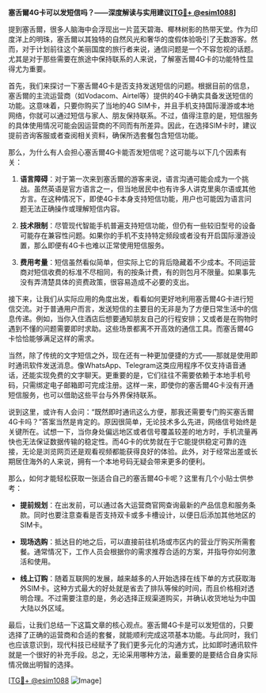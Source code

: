 **塞舌爾4G卡可以发短信吗？——深度解读与实用建议[[TG💪+ @esim1088](https://t.me/s/esim1088)]**

提到塞舌爾，很多人脑海中会浮现出一片蓝天碧海、椰林树影的热带天堂。作为印度洋上的明珠，塞舌爾以其独特的自然风光和奢华的度假体验吸引了无数游客。然而，对于计划前往这个美丽国度的旅行者来说，通信问题是一个不容忽视的话题。尤其是对于那些需要在旅途中保持联系的人来说，了解塞舌爾4G卡的功能特性显得尤为重要。

首先，我们来探讨一下塞舌爾4G卡是否支持发送短信的问题。根据目前的信息，塞舌爾的主流运营商（如Vodacom、Airtel等）提供的4G卡确实具备发送短信的功能。这意味着，只要你购买了当地的4G SIM卡，并且手机支持国际漫游或本地网络，你就可以通过短信与家人、朋友保持联系。不过，值得注意的是，短信服务的具体使用情况可能会因运营商的不同而有所差异。因此，在选择SIM卡时，建议提前咨询客服或者查阅相关资料，确保所选套餐包含短信功能。

那么，为什么有人会担心塞舌爾4G卡能否发短信呢？这可能与以下几个因素有关：

1. **语言障碍**：对于第一次来到塞舌爾的游客来说，语言沟通可能会成为一个挑战。虽然英语是官方语言之一，但当地居民中也有许多人讲克里奥尔语或其他方言。在这种情况下，即使4G卡本身支持短信功能，用户也可能因为语言问题无法正确操作或理解短信内容。
   
2. **技术限制**：尽管现代智能手机普遍支持短信功能，但仍有一些较旧型号的设备可能存在兼容性问题。如果你的手机不支持特定频段或者没有开启国际漫游设置，那么即便有4G卡也难以正常使用短信服务。

3. **费用考量**：短信虽然看似简单，但实际上它的背后隐藏着不少成本。不同运营商对短信收费的标准不尽相同，有的按条计费，有的则包月不限量。如果事先没有弄清楚具体的资费政策，很容易造成不必要的支出。

接下来，让我们从实际应用的角度出发，看看如何更好地利用塞舌爾4G卡进行短信交流。对于普通用户而言，发送短信的主要目的无非是为了方便日常生活中的信息传递。例如，当你入住酒店后想要通知朋友自己的行程安排；又或者是在购物时遇到不懂的问题需要即时求助。这些场景都离不开高效的通信工具。而塞舌爾4G卡恰恰能够满足这样的需求。

当然，除了传统的文字短信之外，现在还有一种更加便捷的方式——那就是使用即时通讯软件发送消息。像WhatsApp、Telegram这类应用程序不仅支持语音通话，还能实现免费的文字聊天。更重要的是，它们往往不需要依赖于本地手机号码，只需绑定电子邮箱即可完成注册。这样一来，即使你的塞舌爾4G卡没有开通短信服务，也可以借助这些平台与外界保持联系。

说到这里，或许有人会问：“既然即时通讯这么方便，那我还需要专门购买塞舌爾4G卡吗？”答案当然是肯定的。原因很简单，无论技术多么先进，网络信号始终是关键所在。试想一下，当你身处偏远地区或者信号覆盖较差的地方时，手机流量再快也无法保证数据传输的稳定性。而4G卡的优势就在于它能提供稳定可靠的连接，无论是浏览网页还是观看视频都能获得良好的体验。此外，对于经常出差或长期居住海外的人来说，拥有一个本地号码无疑会带来更多的便利。

那么，如何才能轻松获取一张适合自己的塞舌爾4G卡呢？这里有几个小贴士供参考：

- **提前规划**：在出发前，可以通过各大运营商官网查询最新的产品信息和服务条款。同时也要注意查看是否支持双卡或多卡槽设计，以便日后添加其他地区的SIM卡。
  
- **现场选购**：抵达目的地之后，可以直接前往机场或市区内的营业厅购买所需套餐。通常情况下，工作人员会根据你的需求推荐合适的方案，并指导你如何激活和使用。

- **线上订购**：随着互联网的发展，越来越多的人开始选择在线下单的方式获取海外SIM卡。这种方式最大的好处就是省去了排队等候的时间，而且价格相对透明合理。不过需要注意的是，务必选择正规渠道购买，并确认收货地址为中国大陆以外区域。

最后，让我们总结一下这篇文章的核心观点。塞舌爾4G卡是可以发短信的，只要选择了正确的运营商和合适的套餐，就能顺利完成这项基本功能。与此同时，我们也应该意识到，现代科技已经赋予了我们更多元化的沟通方式，比如即时通讯软件就是一个很好的补充手段。总之，无论采用哪种方法，最重要的是要结合自身实际情况做出明智的选择。

[[TG💪+ @esim1088](https://t.me/s/esim1088) ![Image](https://i.postimg.cc/4NQfJmqS/Snipaste-2025-05-13-00-14-12.png)]